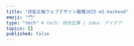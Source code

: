 ```yaml
---
title: "技能五輪ウェブデザイン職種2025-m2-backend"
emoji: "🗂"
type: "tech" # tech: 技術記事 / idea: アイデア
topics: []
published: false
---
```

